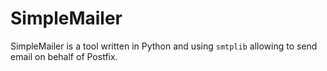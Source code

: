 # SimpleMailer

SimpleMailer is a tool written in Python and using `smtplib` allowing to send email on behalf of Postfix.